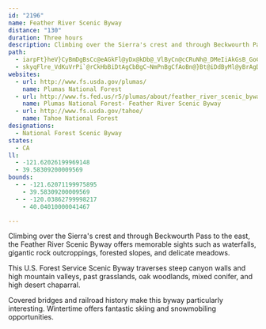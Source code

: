 ```yaml
---
id: "2196"
name: Feather River Scenic Byway
distance: "130"
duration: Three hours
description: Climbing over the Sierra's crest and through Beckwourth Pass to the east, the Feather River Byway offers memorable sights such as waterfalls, gigantic rock outcroppings, forested slopes, and delicate meadows.
path:
  - iarpFt}heV}CyBmDgBsCc@eAGkFl@yDx@kDb@_VlByCn@cCRuNh@_DMeIiAkGsB_GoCyA}@mFgEaDaDo_EmuEoAgBeDeGcYsk@sUq\}F{I_]ao@yFmLeAcD}Oup@_@_CUaCEsDj@oLFsGWyEo@yEoAyEiBmEkBsC{C_DgCaBoDuAmBe@mBQeJ[uBk@oBeAuFsF_V_XoA_CyDeJg@aAo@s@iBsAsBm@}AE_AJ}A`@qAx@iArA}@dBeGtP{ArCsAfBgFrFea@ra@oAdAyAt@yBv@oCd@kEIcAOmCw@_B_AoByAy@aAqIiMgBkBu@g@gA_@{AYwEe@oA]cAg@sBeB}D{FeA_A{KuGy@]cBYsAEmIp@aCG{Bk@_JaDoBQmADkARiAd@qGxDiAZiAJwBKwK{AoA_@mAm@cBeBu@qAi@yA_@sDg@wMm@{CmA}B}AaBiAq@cT}H_DyA}AeAyBsBsAeBiEyHmPw[oB{EaI}UaEuM{AsHuL}t@_@wAi@sAmBmBoAu@oAi@sB[mBE}Id@yBr@mCxBsAjBsBfBoA`@yCb@aQt@eC[}B_A{LsIoAqAsB}JoA{BqAwAu@_Ci@gCs@{A{@cA_Ao@kDyAk@k@_@s@aGgPyD{NiA_By@i@qAWiA@gB\kD@sE_@o@Hy@`@kA~@gAlA_APmACoDgBaCoDy@k@qEy@eA@eBb@}@@_@Mi@a@m@eAg@qAy@{@s@YsA@uAKyAaAmA_CYyA[kOGc@Uy@o@mA_A_AS_@K[MkAH}BfAiGj@aCbBqENs@?mASeAe@mA_CyD]sAe@gEm@wAu@gA_Ay@i@SiAYoH}@qAJc@R{CdEaAf@i@JeAJcAK_A_@wA_A_ASeAJ_Bl@cA?}@a@Y]Ua@Ki@IuANeCCm@UsAc@w@a@a@mAk@cA?o@DgGfB_AA}@W_@YiAuBScAAgAb@_C~AgE^oADwAOkAOo@Ye@uAqAo@aAmAsEe@kAmBsB{DoBg@cAi@gDc@kAoAaB}BgBiAyAy@s@]QkB?m@K{Ag@{DqCaAUgBKcEs@y@_@o@q@u@_@}@GaBLeBEqAPkBp@cGnCc@d@i@xAw@~Dq@l@_ALgDBiBH}Cp@iCXiCr@oA?eA[oCwAu@_Ac@aAkAmGc@sAk@sAcAsAo@q@wBgAqLaEqJsH}AsAs@eAUq@oBkJgDmLi@wAy@eA_EmDsAyAsBwCyGaN}@iAmDuCy@_A}@gCoAuJe@yBo@qBqDiGiDyDsCuEsAqA{A_A{GaC}A_@mG_@}Bi@kBgAuEmDyC_BeCsBgAm@mCy@_Aq@U[i@gAWoAG{B?eCcAcGOeCMoKo@_EuEoNwCuGiA_GiCaFy@}@gBs@gLoAsACoAHaHt@sBx@iHjEeAz@{@dAo@rAc@`BoArIcAvByAxAgBn@sGVuBImAUe@ScBkA_CeCaJuLaB{CeBsEeAyBc@wAc@oCS_GEaORgG?}CI_DS{Cs@eG_BiHe@iB_@aAiAeB}CaDy@m@iBcAsHmBqJsDc\gHeF{BuGgBkJmGsBk@_Da@aEsAqGuAkCaAcCaB]]e@{@sGgScDcHy@eC{C{OuA{EeAsIWeAyAgDiBsCcAm@oAYuKLsFQwUiDoBWwBG}GgBsBw@kBqAgBy@iHuByAs@oCyAeEsCyAyAqFmHiAsBcIiSwByCmEsEgDoC_GkBiFmAaOy@mFXsDj@y@@cAKaKmBkAa@aA}@k@{@Uy@cEi^eGwTcFmN{FkJeA}ByAiF_@qCiAcP_AgG_DmP{DkKqAwFoBoLs@mC{@aBiBqBqG{CwEyAsBeAe@EcAm@oKiOuB_EoB{Dg@_BuAaKcEkGwC}G{AsB}A}AcBi@eB]y\{B_CLaJ~CgFr@qFG{Mo@eDm@gBKoDb@qA@_CKcAU_Ay@y@kBOeCc@qPWaBm@wAcB_CcAgAoDkDgCiB}B_AiDEwGdAy@CcAa@}FyE}DuDsAqBiCmGy@aB_AqAeBmBkCgBaCiAeGmAsAs@oMkM{@qAs@aCy@sLo@uDw@wBWe@qDmEqAuBc@_As@wCMaAKsCa@iWW{C}@aEeBsEyBgDmAkAaJaHiAwAeAuBo@kBcBgHYsCKiIc@kBc@m@e@]mA[sHr@iARy@p@sCxEi@ZsCV}BKuAe@mLmF_BYuAJy@f@g@v@_@x@eAhEcAdCk@p@i@^cAZy@JgDPuBCgEsAiAKsA?mEd@mCp@oA~@y@jAiAlEkAvHm@~A_ArA_A~@wBdAcBVuAE}Dq@oAJy@XeAdAeEfImA|@e@NcBDgHc@uB[y@_@i@k@mAgBo@mBsAsGg@gBgAsBcAcAeBkAgF{AgAw@a@m@s@yBEs@S}Ke@_CiAqB}@o@kBk@uHJaDKmAe@eAw@iAaBk@mBUaA_@mFa@eCa@sA}AeCsBmA{O{FaBeBiA_Cm@gCS{BIsBN}EXsB|@mDnCmGh@mBRgAJmBGyCOmAqAcE}CiGcF{NkCcNOeFp@mKD}GHeAxAiKVgDBuASuAm@kA}@g@wCaAo@k@sAeCe@yBE{CJeFrAcOHqC@wJEcAQoAi@qB}AmEy@eBsAoAsAs@mA_@oIkAcCkAeAy@eDcGcAgC[sC?qGKmAw@kENaC|@mBfHyFbB_Bt@cAv@}Ad@yBNoB?w@YkA_@{@[e@}As@}@C_@H}CfBiARu@EyAe@sAmAs@uAc@kA_EqYc@oF?eBNsAh@mBrBwD`DiD|GkCjAk@\g@Xy@Jy@EyCQyAkBoHOcAGsA?uAa@wGHgCRsA~AyGZmBAeAk@{EFaBx@_Ed@{Al@iArFsEtEoC~AyBd@{@ReA?_Ci@mAe@w@wGiHyFsCaA_AyByDq@mBQmB?yB^kChBmHXuBh@cSOqDYuAs@kBmAgBiFmEaH_I{GiKgCaFgB_Co@m@gAc@_ASoCKmC_@gCg@{@[sA}@eBaB]c@e@{ASsA?q@LuEd@_DxAeFT_BH{AKsBw@_H_@{Cy@sE]aBg@_BsCaH]eBG{AB_Jl@mIZiHl@gFBkBEmASqA[mAi@sAuBuD[sAY}AW{H]yCsAyF_BcDSeA_@sG_@mBy@kBmDyEoAiCMeCX_FLu@rC{FZ_BNkBKeBk@{BgBeCiCuCm@yA[eBCmAh@aJb@kBz@yAlA_A|RcF|@q@p@_AbAgCZmBHyBKqBM{@i@}AmC}Ec@iA[mAQyAG{CHmAXqBfByFlFaOp@}BXkAN_BXmGNsAPy@fAyBvCsErCoCbG_FhCeAfFmD`BsAzA{BrAkDTuALwA@aDIy@k@kDcDuIOk@?uAx@wDj@gBtFsKnB{CbAmBp@eB\kBDgBKiB]wBy@yBeA{AuKaLwAeCiAmCWeAe@gDaCcRsDw]gBqNu@wDoB{G}BeFoCiFwAgD_@qAy@uE_@eEEgATgBvHgTlA{C|EmI~EyHlA_CVu@ZmCF_AAkAOuBUiAaDoKu@{DM_Bk@oXDcD|Bk`@NmL_@{L?gAHeBhAiJC}Ai@oBe@w@g@_@q@SwGe@}Ds@mG{BkAI_DDuAeA}@sAc@eAYyAeAiHKkAc@kRYmC[w@i@y@gAaAu@OiEDmB[}CaAiCyBy@iAc@uASsA[aJo@gH@eAv@_EDaBQyC]eAa@_Aw@y@sAy@cEsAqHgBy@k@i@u@y@eBk@_E]mGXyFbAaLhAwIDgCe@eCOc@}@oAy@k@y@W{K}AuB_AWW{@mBg@eBS{Aa@yFI_EHgATmA|@eCxB_DxAaBlA_AvHeEbBgBlCmEj@{ARs@ZsCQkDYsAyCaGcAyAm@k@_Am@wFgCyBwA
  - skyqFlre_VdKuVrPi`@rCkHbBiDtAgCbBgC~NmPnBgCfAoBn@}Bt@iDdByMl@yBrAgDdLqShAyC~@_GNaEC_D_@{DsFuT{Ek[u@oDo@}AeAoBcWq`@mAeCy@aD_@kFd@wn@KqBYeCy@wCs@iBoU{]gDkGmCmHuM{g@e@aCiAmDcCgGuL}XgN}\aBgD{`@waAaLwUwTqb@yAuGcGy`@m@qEcDqR}Msn@]_C_A}KI{BDkDt@}ObAmQR{Bb@sBv@wBfBgD`CmFt@mCn@aDTyC?aAEyBc@_G_AsDy@gBmAyAqEeE{BkCuA}BsAkDyAyEqC{MaKed@qAiFcE}QgAyDsBmF_a@wy@aAyCaAaFUwBImDAoLGeBu@uEmD{J]qAk@aG@{CHkA|AaNDyBOsE{@iEeHwWo@aD_@cEE_B?en@N{JvIu_BnAiOpFyg@xAcR~PizAh@sGHkCd@yvFLaCTmCd@_Cbh@yeBl@mDt@oGb@eIN{ENgLs@_tCSivAVmlEx@ahGd@aGj@_Djn@afCzCaP~@yJxAeY`@{K~JyqBN{F|@mPrA_Z~As[^sFnAgIbAsEfHwW`J_[bAyDhCmLvA}NxCc}@dA}VxAiSp@eHtBeQhBmLlEiVxMcv@by@_sE
websites:
  - url: http://www.fs.usda.gov/plumas/
    name: Plumas National Forest
  - url: http://www.fs.fed.us/r5/plumas/about/feather_river_scenic_byway.php
    name: Plumas National Forest- Feather River Scenic Byway
  - url: http://www.fs.usda.gov/tahoe/
    name: Tahoe National Forest
designations:
  - National Forest Scenic Byway
states:
  - CA
ll:
  - -121.62026199969148
  - 39.58309200009569
bounds:
  - - -121.62071199975895
    - 39.58309200009569
  - - -120.03862799998217
    - 40.04010000041467

---
```


Climbing over the Sierra's crest and through Beckwourth Pass to the east, the Feather River Scenic Byway offers memorable sights such as waterfalls, gigantic rock outcroppings, forested slopes, and delicate meadows.

This U.S. Forest Service Scenic Byway traverses steep canyon walls and high mountain valleys, past grasslands, oak woodlands, mixed conifer, and high desert chaparral.

Covered bridges and railroad history make this byway particularly interesting. Wintertime offers fantastic skiing and snowmobiling opportunities.
